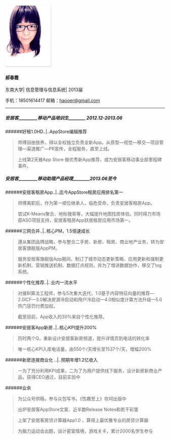 
![](https://raw.githubusercontent.com/haooer/profile/master/resume/4me.png)        

#### 郝春霞 


东南大学| 信息管理与信息系统| 2013届

手机：18501614417  邮箱：haooer@gmail.com  

******



##### 安居客_________移动产品培训生________  2012.12-2013.06


 ######好租1.0HD..|..AppStore编辑推荐

> 师傅自由放养，得以全权独立负责全新App。从原型—视觉—移交—项目管理—渠道推广—PR宣传，全程服务，直至上线。
> 
> 上线第2天被App Store 做优秀新App推荐，成为安居客移动事业部里程碑事件。


##### 安居客_________移动助理产品经理________2013.06至今


 ######安居客租房App..|..迄今AppStore租房应用排名第一

> 师傅离职后，作为第一顺位继承人，临危受命，负责安居客租房App。
> 
> 尝试K-Means聚合、地标搜索等，大幅提升地图找房体验。同时得力市场部ASO项目支持，安居客租房App跃居租房应用市场第一。

 ######三网合并..|..核心PM，1.5倍速成长

> 遵从集团品牌战略，参与整合二手房、新房、租房、商业地产业务，转为安居客旗舰版AppPM。
> 
> 服务安居客旗舰版App期间，制订了城市动态更新策略、应用更新和强制更新机制、营销推送机制、数据打点规则，并为了增进数据协作，移交了log系统。

 ######个性化推荐..|..业内一流水平

> 对接BI算法工程师，参与5次重大迭代，1.0基于内容特征向量的推荐—2.0ICF—3.0解决房源冷启动和用户冷启动—4.0相似度计算方法升级—5.0热门惩罚付费加权。

> 截至目前，App收入的30%来自个性化推荐。


 ######安居客App新房..|..核心KPI提升200% 

> 历时两个Q，重新设计安居客新房频道，提升详情页到电话的转化率

> 唯一核心KPI入库电话量，由550个/天增长至1537个/天，增幅200%



 ######新房连接商业化 ..|..预期年增1.2亿收入 

> 一为了充分利用KPI成果，二为了为用户提供线下服务，设计新房新商业产品，获得CEO通过，目前实验中

 ######业余

> 为公众号供稿，参与众包写书，《性趣至上》坎坷出版中
> 
> 出炉安居客AppStore文案、近半数Release Notes和若干彩蛋

> 上架了安居客房贷计算器App1.0 ，算得上最优雅专业的房贷计算器
> 
> 为脑力运动会出题，设计密室情境，游戏关卡，累计2000名学生参与

